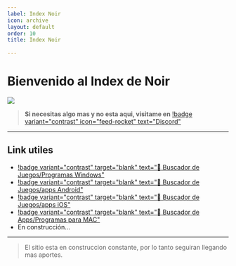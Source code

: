 ```yaml
---
label: Index Noir
icon: archive
layout: default
order: 10
title: Index Noir
 
---
```

# Bienvenido al Index de Noir

![](https://i.postimg.cc/mgmrmWLT/NOIR-ROOM.png)

> **Si necesitas algo mas y no esta aqui, visitame en** [!badge variant="contrast" icon="feed-rocket" text="Discord"](https://discord.gg/hVKeY3uEru) 

---

## Link utiles

- [!badge variant="contrast" target="blank" text="🔎 Buscador de Juegos/Programas Windows"](https://cse.google.com/cse?cx=c79aa4b5ed22a40ab#gsc.tab=0)
- [!badge variant="contrast" target="blank" text="🔎 Buscador de Juegos/apps Android"](https://cse.google.com/cse?cx=660831ba151944e87)
- [!badge variant="contrast" target="blank" text="🔎 Buscador de Juegos/apps iOS"](https://appdb.to/)
- [!badge variant="contrast" target="blank" text="🔎 Buscador de Apps/Programas para MAC"](https://nmac.to/now/)
- En construcción...
---

> El sitio esta en construccion constante, por lo tanto seguiran llegando mas aportes.
